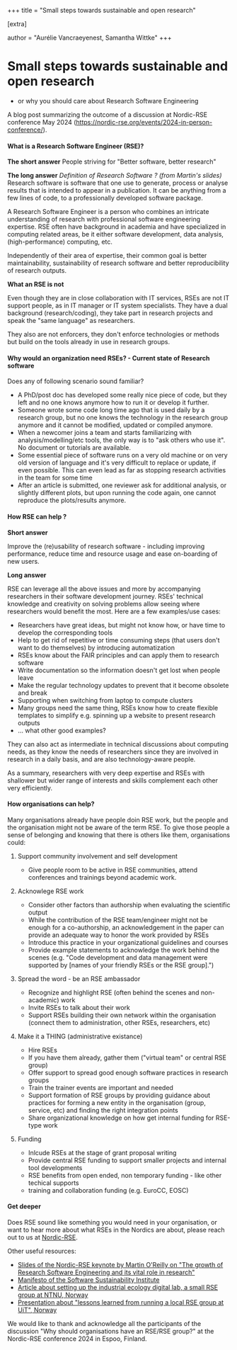 +++
title = "Small steps towards sustainable and open research"

[extra]

author = "Aurélie Vancraeyenest, Samantha Wittke"
+++

# Small steps towards sustainable and open research
- or why you should care about Research Software Engineering

A blog post summarizing the outcome of a discussion at Nordic-RSE conference May 2024 (https://nordic-rse.org/events/2024-in-person-conference/).

#### What is a Research Software Engineer (RSE)?

**The short answer** 
People striving for "Better software, better research" 

**The long answer**
*Definition of Research Software ? (from Martin's slides)*
Research software is software that one use to generate, process or analyse results that is intended to appear in a publication. It can be anything from a few lines of code, to a professionally developed software package.

A Research Software Engineer is a person who combines an intricate understanding of research with professional software engineering expertise. RSE often have background in academia and have specialized in computing related areas, be it either software development, data analysis, (high-performance) computing, etc.

Independently of their area of expertise, their common goal is better maintainability, sustainability of research software and better reproducibility of research outputs.

**What an RSE is not**

Even though they are in close collaboration with IT services, RSEs are not IT support people, as in IT manager or IT system specialists. They have a dual background (research/coding), they take part in research projects and speak the "same language" as researchers. 

They also are not enforcers, they don't enforce technologies or methods but build on the tools already in use in research groups.  

#### Why would an organization need RSEs? - Current state of Research software 

Does any of following scenario sound familiar? 

* A PhD/post doc has developed some really nice piece of code, but they left and no one knows anymore how to run it or develop it further. 
* Someone wrote some code long time ago that is used daily by a research group, but no one knows the technology in the research group anymore and it cannot be modified, updated or compiled anymore. 
* When a newcomer joins a team and starts familiarizing with analysis/modelling/etc tools, the only way is to "ask others who use it". No document or tutorials are available. 
* Some essential piece of software runs on a very old machine or on very old version of language and it's very difficult to replace or update, if even possible. This can even lead as far as stopping research activities in the team for some time 
* After an article is submitted, one reviewer ask for additional analysis, or slightly different plots, but upon running the code again, one cannot reproduce the plots/results anymore. 

#### How RSE can help ? 

**Short answer**

Improve the (re)usability of research software - including improving performance, reduce time and resource usage and ease on-boarding of new users.

**Long answer**

RSE can leverage all the above issues and more by accompanying researchers in their software development journey. RSEs' technical knowledge and creativity on solving problems allow seeing where researchers would benefit the most. Here are a few examples/use cases: 

* Researchers have great ideas, but might not know how, or have time to develop the corresponding tools 
* Help to get rid of repetitive or time consuming steps (that users don't want to do themselves) by introducing automatization 
* RSEs know about the FAIR principles and can apply them to research software
* Write documentation so the information doesn't get lost when people leave
* Make the regular technology updates to prevent that it become obsolete and break
* Supporting when switching from laptop to compute clusters 
* Many groups need the same thing, RSEs know how to create flexible templates to simplify e.g. spinning up a website to present research outputs
* … what other good examples? 

They can also act as intermediate in technical discussions about computing needs, as they know the needs of researchers since they are involved in research in a daily basis, and are also technology-aware people. 

As a summary, researchers with very deep expertise and RSEs with shallower but wider range of interests and skills complement each other very efficiently. 

#### How organisations can help?

Many organisations already have people doin RSE work, but the people and the organisation might not be aware of the term RSE. To give those people a sense of belonging and knowing that there is others like them, organisations could:

1) Support community involvement and self development
    - Give people room to be active in RSE communities, attend conferences and trainings beyond academic work.

2) Acknowlege RSE work
    - Consider other factors than authorship when evaluating the scientific output
    - While the contribution of the RSE team/engineer might not be enough for a co-authorship, an acknowledgement in the paper can provide an adequate way to honor the work provided by RSEs
    - Introduce this practice in your organizational guidelines and courses
    - Provide example statements to acknowledge the work behind the scenes (e.g. "Code development and data management were supported by [names of your friendly RSEs or the RSE group].")
 
3) Spread the word - be an RSE ambassador
    - Recognize and highlight RSE (often behind the scenes and non-academic) work
    - Invite RSEs to talk about their work
    - Support RSEs building their own network within the organisation (connect them to administration, other RSEs, researchers, etc)

4) Make it a THING (administrative existance)
    - Hire RSEs
    - If you have them already, gather them ("virtual team" or central RSE group)
    - Offer support to spread good enough software practices in research groups
    - Train the trainer events are important and needed 
    - Support formation of RSE groups by providing guidance about practices for forming a new entity in the organisation (group, service, etc) and finding the right integration points
    - Share organizational knowledge on how get internal funding for RSE-type work
    
5) Funding
    - Inlcude RSEs at the stage of grant proposal writing
    - Provide central RSE funding to support smaller projects and internal tool developments 
    - RSE benefits from open ended, non temporary funding - like other techical supports
    - training and collaboration funding (e.g. EuroCC, EOSC)


#### Get deeper

Does RSE sound like something you would need in your organisation, or want to hear more about what RSEs in the Nordics are about, please reach out to us at [Nordic-RSE](https://nordic-rse.org/).

Other useful resources: 
- [Slides of the Nordic-RSE keynote by Martin O'Reilly on "The growth of Research Software Engineering and its vital role in research"](https://zenodo.org/doi/10.5281/zenodo.11399991)
- [Manifesto of the Software Sustainability Institute](https://www.software.ac.uk/about-us/manifesto)
- [Article about setting up the industrial ecology digital lab, a small RSE group at NTNU, Norway](https://zenodo.org/records/997904)
- [Presentation about "lessons learned from running a local RSE group at UiT", Norway](https://cicero.xyz/v3/remark/0.14.0/github.com/uit-no/rse-presentations/main/rse-lessons-learned.md/#1)

We would like to thank and acknowledge all the participants of the discussion "Why should organisations have an RSE/RSE group?" at the Nordic-RSE conference 2024 in Espoo, Finland.
